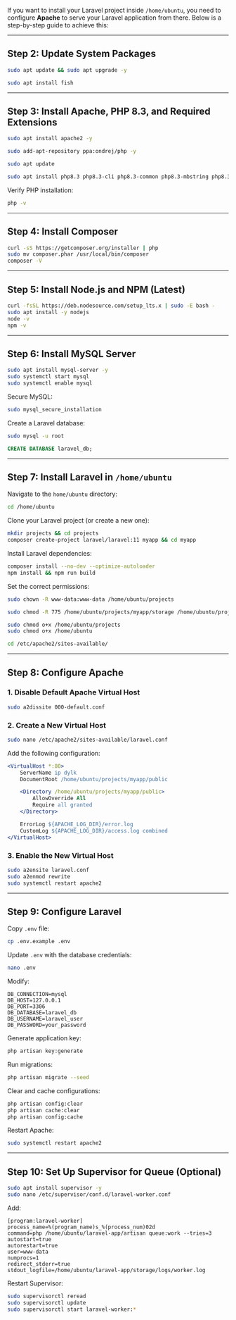 If you want to install your Laravel project inside `/home/ubuntu`, you need to configure **Apache** to serve your Laravel application from there. Below is a step-by-step guide to achieve this:

---

## **Step 2: Update System Packages**
```sh
sudo apt update && sudo apt upgrade -y
```
```sh
sudo apt install fish
```
---

## **Step 3: Install Apache, PHP 8.3, and Required Extensions**
```sh
sudo apt install apache2 -y
```
```sh
sudo add-apt-repository ppa:ondrej/php -y
```
```sh
sudo apt update
```
```sh
sudo apt install php8.3 php8.3-cli php8.3-common php8.3-mbstring php8.3-xml php8.3-bcmath php8.3-curl php8.3-zip php8.3-mysql unzip -y
```

Verify PHP installation:
```sh
php -v
```

---

## **Step 4: Install Composer**
```sh
curl -sS https://getcomposer.org/installer | php
sudo mv composer.phar /usr/local/bin/composer
composer -V
```

---

## **Step 5: Install Node.js and NPM (Latest)**
```sh
curl -fsSL https://deb.nodesource.com/setup_lts.x | sudo -E bash -
sudo apt install -y nodejs
node -v
npm -v
```

---

## **Step 6: Install MySQL Server**
```sh
sudo apt install mysql-server -y
sudo systemctl start mysql
sudo systemctl enable mysql
```

Secure MySQL:
```sh
sudo mysql_secure_installation
```

Create a Laravel database:
```sh
sudo mysql -u root
```
```sql
CREATE DATABASE laravel_db;
```

---

## **Step 7: Install Laravel in `/home/ubuntu`**
Navigate to the `home/ubuntu` directory:
```sh
cd /home/ubuntu
```


Clone your Laravel project (or create a new one):
```sh
mkdir projects && cd projects
composer create-project laravel/laravel:11 myapp && cd myapp
```

Install Laravel dependencies:
```sh
composer install --no-dev --optimize-autoloader
npm install && npm run build
```

Set the correct permissions:
```sh
sudo chown -R www-data:www-data /home/ubuntu/projects
```

```sh
sudo chmod -R 775 /home/ubuntu/projects/myapp/storage /home/ubuntu/projects/myapp/bootstrap/cache
```

```sh
sudo chmod o+x /home/ubuntu/projects
sudo chmod o+x /home/ubuntu
```

```sh
cd /etc/apache2/sites-available/
```
---

## **Step 8: Configure Apache**
### **1. Disable Default Apache Virtual Host**
```sh
sudo a2dissite 000-default.conf
```

### **2. Create a New Virtual Host**
```sh
sudo nano /etc/apache2/sites-available/laravel.conf
```

Add the following configuration:
```apache
<VirtualHost *:80>
    ServerName ip dylk
    DocumentRoot /home/ubuntu/projects/myapp/public

    <Directory /home/ubuntu/projects/myapp/public>
        AllowOverride All
        Require all granted
    </Directory>

    ErrorLog ${APACHE_LOG_DIR}/error.log
    CustomLog ${APACHE_LOG_DIR}/access.log combined
</VirtualHost>   
```

### **3. Enable the New Virtual Host**
```sh
sudo a2ensite laravel.conf
sudo a2enmod rewrite
sudo systemctl restart apache2
```

---

## **Step 9: Configure Laravel**
Copy `.env` file:
```sh
cp .env.example .env
```

Update `.env` with the database credentials:
```sh
nano .env
```
Modify:
```
DB_CONNECTION=mysql
DB_HOST=127.0.0.1
DB_PORT=3306
DB_DATABASE=laravel_db
DB_USERNAME=laravel_user
DB_PASSWORD=your_password
```

Generate application key:
```sh
php artisan key:generate
```

Run migrations:
```sh
php artisan migrate --seed
```

Clear and cache configurations:
```sh
php artisan config:clear
php artisan cache:clear
php artisan config:cache
```

Restart Apache:
```sh
sudo systemctl restart apache2
```

---

## **Step 10: Set Up Supervisor for Queue (Optional)**
```sh
sudo apt install supervisor -y
sudo nano /etc/supervisor/conf.d/laravel-worker.conf
```
Add:
```
[program:laravel-worker]
process_name=%(program_name)s_%(process_num)02d
command=php /home/ubuntu/laravel-app/artisan queue:work --tries=3
autostart=true
autorestart=true
user=www-data
numprocs=1
redirect_stderr=true
stdout_logfile=/home/ubuntu/laravel-app/storage/logs/worker.log
```

Restart Supervisor:
```sh
sudo supervisorctl reread
sudo supervisorctl update
sudo supervisorctl start laravel-worker:*
```
